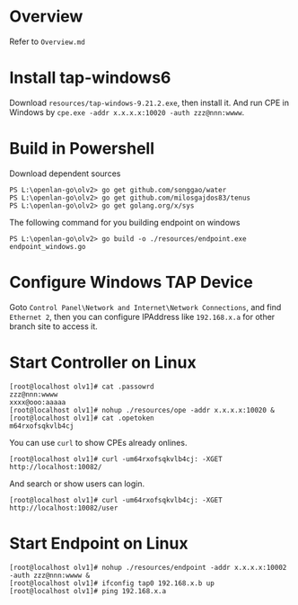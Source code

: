 # Overview 

Refer to `Overview.md`

# Install tap-windows6

Download `resources/tap-windows-9.21.2.exe`, then install it. And run CPE in Windows by `cpe.exe -addr x.x.x.x:10020 -auth zzz@nnn:wwww`. 

# Build in Powershell

Download dependent sources

    PS L:\openlan-go\olv2> go get github.com/songgao/water
    PS L:\openlan-go\olv2> go get github.com/milosgajdos83/tenus
    PS L:\openlan-go\olv2> go get golang.org/x/sys

The following command for you building endpoint on windows

    PS L:\openlan-go\olv2> go build -o ./resources/endpoint.exe endpoint_windows.go

# Configure Windows TAP Device

Goto `Control Panel\Network and Internet\Network Connections`, and find `Ethernet 2`, then you can configure IPAddress like `192.168.x.a` for other branch site to access it. 

# Start Controller on Linux

    [root@localhost olv1]# cat .passowrd
    zzz@nnn:wwww
    xxxx@ooo:aaaaa
    [root@localhost olv1]# nohup ./resources/ope -addr x.x.x.x:10020 &
    [root@localhost olv1]# cat .opetoken
    m64rxofsqkvlb4cj

You can use `curl` to show CPEs already onlines.

    [root@localhost olv1]# curl -um64rxofsqkvlb4cj: -XGET http://localhost:10082/

And search or show users can login.

    [root@localhost olv1]# curl -um64rxofsqkvlb4cj: -XGET http://localhost:10082/user

# Start Endpoint on Linux

    [root@localhost olv1]# nohup ./resources/endpoint -addr x.x.x.x:10002 -auth zzz@nnn:wwww &
    [root@localhost olv1]# ifconfig tap0 192.168.x.b up
    [root@localhost olv1]# ping 192.168.x.a

